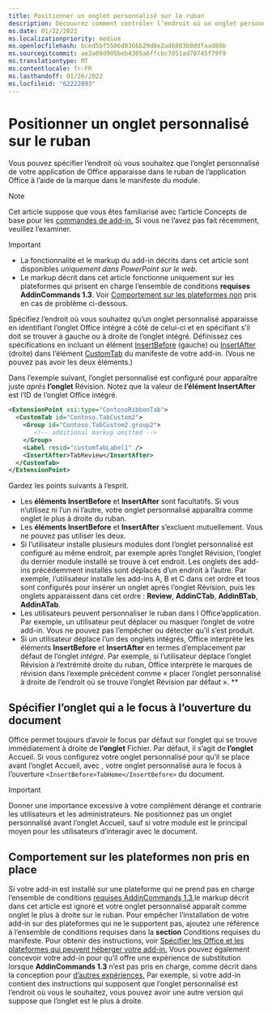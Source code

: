 ```yaml
---
title: Positionner un onglet personnalisé sur le ruban
description: Découvrez comment contrôler l’endroit où un onglet personnalisé apparaît sur Office ruban et s’il a le focus par défaut.
ms.date: 01/22/2022
ms.localizationpriority: medium
ms.openlocfilehash: bced5bf5506d0366b29d8e2ad6803b0ddfaad80b
ms.sourcegitcommit: ae3a09d905beb4305a6ffcbc7051ad70745f79f9
ms.translationtype: MT
ms.contentlocale: fr-FR
ms.lasthandoff: 01/26/2022
ms.locfileid: "62222093"
---
```

# <a name="position-a-custom-tab-on-the-ribbon"></a>Positionner un onglet personnalisé sur le ruban

Vous pouvez spécifier l’endroit où vous souhaitez que l’onglet personnalisé de votre application de Office apparaisse dans le ruban de l’application Office à l’aide de la marque dans le manifeste du module.

> [!NOTE]
> Cet article suppose que vous êtes familiarisé avec l’article Concepts de base pour les [commandes de add-in.](add-in-commands.md) Si vous ne l’avez pas fait récemment, veuillez l’examiner.

> [!IMPORTANT]
>
> - La fonctionnalité et le markup du add-in décrits dans cet article sont disponibles *uniquement dans PowerPoint sur le web*.
> - Le markup décrit dans cet article fonctionne uniquement sur les plateformes qui prisent en charge l’ensemble de conditions **requises AddinCommands 1.3**. Voir [Comportement sur les plateformes non](#behavior-on-unsupported-platforms) pris en cas de problème ci-dessous.

Spécifiez l’endroit où vous souhaitez qu’un onglet personnalisé apparaisse en identifiant l’onglet Office intégré à côté de celui-ci et en spécifiant s’il doit se trouver à gauche ou à droite de l’onglet intégré. Définissez ces spécifications en incluant un élément [InsertBefore](../reference/manifest/customtab.md#insertbefore) (gauche) ou [InsertAfter](../reference/manifest/customtab.md#insertafter) (droite) dans l’élément [CustomTab](../reference/manifest/customtab.md) du manifeste de votre add-in. (Vous ne pouvez pas avoir les deux éléments.)

Dans l’exemple suivant, l’onglet personnalisé est configuré pour apparaître juste *après* **l’onglet** Révision. Notez que la valeur de **l’élément InsertAfter** est l’ID de l’onglet Office intégré. 

```xml
<ExtensionPoint xsi:type="ContosoRibbonTab">
  <CustomTab id="Contoso.TabCustom2">
    <Group id="Contoso.TabCustom2.group2">
       <!-- additional markup omitted -->
    </Group>
    <Label resid="customTabLabel1" />
    <InsertAfter>TabReview</InsertAfter>
  </CustomTab>
</ExtensionPoint>
```

Gardez les points suivants à l’esprit.

- Les **éléments InsertBefore** et **InsertAfter** sont facultatifs. Si vous n’utilisez ni l’un ni l’autre, votre onglet personnalisé apparaîtra comme onglet le plus à droite du ruban.
- Les **éléments InsertBefore** et **InsertAfter** s’excluent mutuellement. Vous ne pouvez pas utiliser les deux.
- Si l’utilisateur installe plusieurs modules dont l’onglet personnalisé est configuré  au même endroit, par exemple après l’onglet Révision, l’onglet du dernier module installé se trouve à cet endroit. Les onglets des add-ins précédemment installés sont déplacés d’un endroit à l’autre. Par exemple, l’utilisateur installe les add-ins A, B et C dans cet  ordre et tous sont configurés pour insérer un onglet après l’onglet Révision, puis les onglets apparaissent dans cet ordre : **Review**, **AddinCTab**, **AddinBTab**, **AddinATab**.
- Les utilisateurs peuvent personnaliser le ruban dans l Office’application. Par exemple, un utilisateur peut déplacer ou masquer l’onglet de votre add-in. Vous ne pouvez pas l’empêcher ou détecter qu’il s’est produit.
- Si un utilisateur déplace l’un des onglets intégrés, Office interprète les éléments **InsertBefore** et **InsertAfter** en termes d’emplacement par défaut de l’onglet *intégré.* Par exemple, si l’utilisateur déplace l’onglet Révision à l’extrémité droite du ruban, Office interprète le marques de révision dans l’exemple précédent comme « placer l’onglet personnalisé à droite de l’endroit où se trouve l’onglet Révision par défaut ». ** 

## <a name="specify-which-tab-has-focus-when-the-document-opens"></a>Spécifier l’onglet qui a le focus à l’ouverture du document

Office permet toujours d’avoir le focus par défaut sur l’onglet qui se trouve immédiatement à droite de **l’onglet** Fichier. Par défaut, il s’agit de **l’onglet** Accueil. Si vous configurez votre onglet  personnalisé pour qu’il se place avant l’onglet Accueil, avec , votre onglet personnalisé aura le focus à l’ouverture `<InsertBefore>TabHome</InsertBefore>` du document.

> [!IMPORTANT]
> Donner une importance excessive à votre complément dérange et contrarie les utilisateurs et les administrateurs. Ne positionnez pas  un onglet personnalisé avant l’onglet Accueil, sauf si votre module est le principal moyen pour les utilisateurs d’interagir avec le document.

## <a name="behavior-on-unsupported-platforms"></a>Comportement sur les plateformes non pris en place

Si votre add-in est installé sur une plateforme qui ne prend pas en charge l’ensemble de conditions [requises AddinCommands 1.3,](../reference/requirement-sets/add-in-commands-requirement-sets.md)le markup décrit dans cet article est ignoré et votre onglet personnalisé apparaît comme onglet le plus à droite sur le ruban. Pour empêcher l’installation de votre add-in sur des plateformes qui ne le supportent pas, ajoutez une référence à l’ensemble de conditions requises dans la **section** Conditions requises du manifeste. Pour obtenir des instructions, voir [Spécifier les Office et les plateformes qui peuvent héberger votre add-in.](../develop/specify-office-hosts-and-api-requirements.md#specify-which-office-versions-and-platforms-can-host-your-add-in) Vous pouvez également concevoir votre add-in pour qu’il offre une expérience de substitution lorsque **AddinCommands 1.3** n’est pas pris en charge, comme décrit dans la conception pour [d’autres expériences.](../develop/specify-office-hosts-and-api-requirements.md#design-for-alternate-experiences) Par exemple, si votre add-in contient des instructions qui supposent que l’onglet personnalisé est l’endroit où vous le souhaitez, vous pouvez avoir une autre version qui suppose que l’onglet est le plus à droite.
